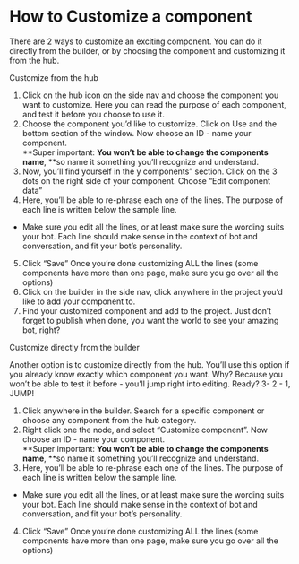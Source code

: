 # How to Customize a component

There are 2 ways to customize an exciting component. You can do it directly from the builder, or by choosing the component and customizing it from the hub.

Customize from the hub

1. Click on the hub icon on the side nav and choose the component you want to customize. Here you can read the purpose of each component, and test it before you choose to use it.
2. Choose the component you’d like to customize. Click on Use and the bottom section of the window. Now choose an ID - name your component. \
   **Super important: **You won’t be able to change the components name**, **so name it something you’ll recognize and understand.
3. Now, you’ll find yourself in the y components” section. Click on the 3 dots on the right side of your component. Choose “Edit component data”
4. Here, you’ll be able to re-phrase each one of the lines. The purpose of each line is written below the sample line.

-   Make sure you edit all the lines, or at least make sure the wording suits your bot. Each line should make sense in the context of bot and conversation, and fit your bot’s personality.

5. Click “Save” Once you’re done customizing ALL the lines (some components have more than one page, make sure you go over all the options)
6. Click on the builder in the side nav, click anywhere in the project you’d like to add your component to.
7. Find your customized component and add to the project. Just don’t forget to publish when done, you want the world to see your amazing bot, right?

Customize directly from the builder

Another option is to customize directly from the hub. You’ll use this option if you already know exactly which component you want. Why? Because you won’t be able to test it before - you’ll jump right into editing. Ready? 3- 2 - 1, JUMP!

1. Click anywhere in the builder. Search for a specific component or choose any component from the hub category.
2. Right click one the node, and select “Customize component”. Now choose an ID - name your component. \
   **Super important: **You won’t be able to change the components name**, **so name it something you’ll recognize and understand.
3. Here, you’ll be able to re-phrase each one of the lines. The purpose of each line is written below the sample line.

-   Make sure you edit all the lines, or at least make sure the wording suits your bot. Each line should make sense in the context of bot and conversation, and fit your bot’s personality.

4. Click “Save” Once you’re done customizing ALL the lines (some components have more than one page, make sure you go over all the options)

